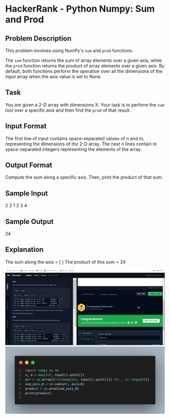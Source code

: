 # HackerRank - Python Numpy: Sum and Prod

## Problem Description

This problem involves using NumPy's `sum` and `prod` functions. 

The `sum` function returns the sum of array elements over a given axis, while the `prod` function returns the product of array elements over a given axis. By default, both functions perform the operation over all the dimensions of the input array when the axis value is set to None.

## Task

You are given a 2-D array with dimensions X. Your task is to perform the `sum` tool over a specific axis and then find the `prod` of that result.

## Input Format

The first line of input contains space-separated values of n and m, representing the dimensions of the 2-D array.
The next n lines contain m space-separated integers representing the elements of the array.

## Output Format

Compute the sum along a specific axis. Then, print the product of that sum.

## Sample Input

2 2
1 2
3 4



## Sample Output

24


## Explanation

The sum along the axis = [ ]
The product of this sum = 24

![](Untitled.png)
![](code.png)